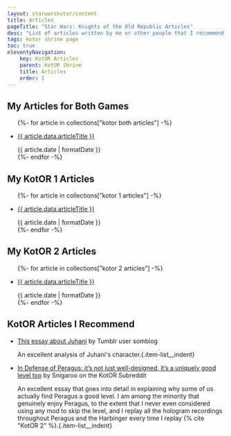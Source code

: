 ```yaml
---
layout: starwarskotor/content
title: Articles
pageTitle: "Star Wars: Knights of the Old Republic Articles"
desc: "List of articles written by me or other people that I recommend for the Star Wars: Knights of the Old Republic series."
tags: kotor shrine page
toc: true
eleventyNavigation:
    key: KotOR Articles
    parent: KotOR Shrine
    title: Articles
    order: 1
---
```


## My Articles for Both Games
<ul>
{%- for article in collections["kotor both articles"] -%}
    <li>
        <p class="item-list__title">
            <a href="{{ article.url }}">{{ article.data.articleTitle }}</a>
        </p>
        <time datetime="{{ article.date }}">{{ article.date | formatDate }}</time>
    </li>
{%- endfor -%}
</ul>

## My KotOR 1 Articles
<ul>
{%- for article in collections["kotor 1 articles"] -%}
    <li>
        <p class="item-list__title">
            <a href="{{ article.url }}">{{ article.data.articleTitle }}</a>
        </p>
        <time datetime="{{ article.date }}">{{ article.date | formatDate }}</time>
    </li>
{%- endfor -%}
</ul>

## My KotOR 2 Articles
<ul>
{%- for article in collections["kotor 2 articles"] -%}
    <li>
        <p class="item-list__title">
            <a href="{{ article.url }}">{{ article.data.articleTitle }}</a>
        </p>
        <time datetime="{{ article.date }}">{{ article.date | formatDate }}</time>
    </li>
{%- endfor -%}
</ul>

## KotOR Articles I Recommend

* [This essay about Juhani](https://somblog.tumblr.com/post/175466502069/this-isnt-a-star-wars-fandom-blog-but-ive-been) by Tumblr user somblog

    An excellent analysis of Juhani's character.{.item-list__indent}

* [In Defense of Peragus: it’s not just well-designed, it’s a uniquely good level too](https://www.reddit.com/r/kotor/comments/129co74/in_defense_of_peragus_its_not_just_welldesigned/) by Snigaroo on the KotOR Subreddit

    An excellent essay that goes into detail in explaining why some of us actually find Peragus a good level. I am among the minority that genuinely enjoy Peragus, to the extent that I never even considered using any mod to skip the level, and I replay all the hologram recordings throughout Peragus and the Harbinger every time I replay {% cite "KotOR 2" %}.{.item-list__indent}